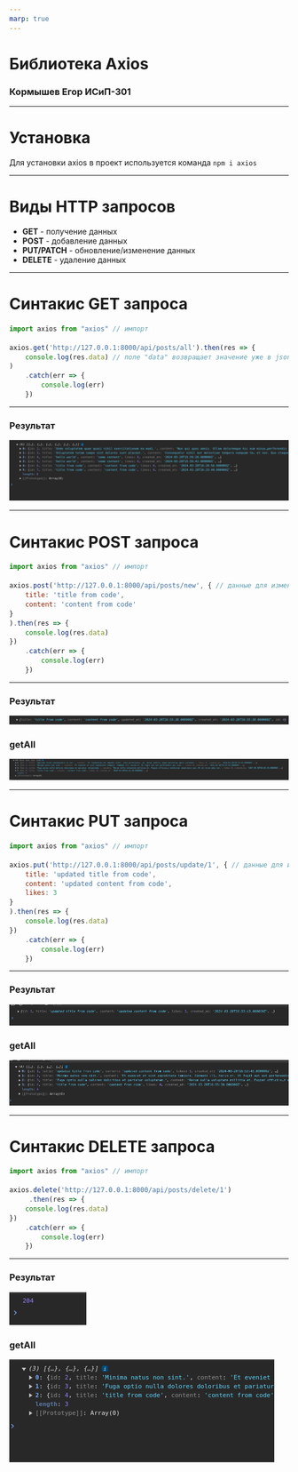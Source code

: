 ```yaml
---
marp: true
---
```

<!-- slide 1 -->
# Библиотека Axios
### Кормышев Егор ИСиП-301
---
<!-- slide 2: axios installation -->
# Установка

Для установки axios в проект используется команда `npm i axios`

---

<!-- slide 3: types of HTTP requests -->
# Виды HTTP запросов

* **GET** - получение данных
* **POST** - добавление данных
* **PUT/PATCH** - обновление/изменение данных
* **DELETE** - удаление данных

---

<!-- slide 4: get request syntax -->
# Синтакис GET запроса

```js
import axios from "axios" // импорт

axios.get('http://127.0.0.1:8000/api/posts/all').then(res => {
	console.log(res.data) // поле "data" возвращает значение уже в json 
)
	.catch(err => {
		console.log(err)
	})

```
---

### Результат

![](assets/get_result.png)

---

<!-- slide 4: post request syntax -->
# Синтакис POST запроса

```js
import axios from "axios" // импорт

axios.post('http://127.0.0.1:8000/api/posts/new', { // данные для изменения/удаления в формате js-объекта (НЕ JSON)
	title: 'title from code',
	content: 'content from code'
}
).then(res => {
	console.log(res.data)
})
	.catch(err => {
		console.log(err)
	})

```

---

### Результат

![](assets/post_result.png)
### getAll
![](assets/updated_get.png)

---



<!-- slide 5: put request syntax -->
# Синтакис PUT запроса

```js
import axios from "axios" // импорт

axios.put('http://127.0.0.1:8000/api/posts/update/1', { // данные для изменения/удаления в формате js-объекта (НЕ JSON)
	title: 'updated title from code',
	content: 'updated content from code',
	likes: 3
}
).then(res => {
	console.log(res.data)
})
	.catch(err => {
		console.log(err)
	})

```

---

### Результат

![](assets/put_result.png)
### getAll
![](assets/updated_get_put.png)

---



<!-- slide 5: delete request syntax -->
# Синтакис DELETE запроса

```js
import axios from "axios" // импорт

axios.delete('http://127.0.0.1:8000/api/posts/delete/1')
	 .then(res => {
	console.log(res.data)
})
	.catch(err => {
		console.log(err)
	})

```

---

### Результат

![](assets/delete_result.png)
### getAll
![](assets/updated_get_delete.png)


